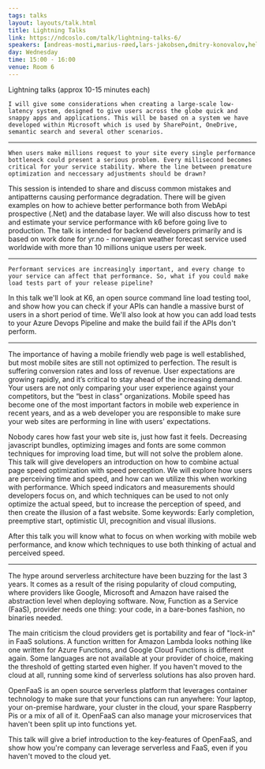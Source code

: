 ```yaml
---
tags: talks
layout: layouts/talk.html
title: Lightning Talks
link: https://ndcoslo.com/talk/lightning-talks-6/
speakers: [andreas-mosti,marius-røed,lars-jakobsen,dmitry-konovalov,helge-grenager-solheim]
day: Wednesday
time: 15:00 - 16:00
venue: Room 6
---
```

Lightning talks (approx 10-15 minutes each)




	I will give some considerations when creating a large-scale low-latency system, designed to give users across the globe quick and snappy apps and applications. This will be based on a system we have developed within Microsoft which is used by SharePoint, OneDrive, semantic search and several other scenarios.


----------------------------------------



	

	When users make millions request to your site every single performance bottleneck could present a serious problem. Every millisecond becomes critical for your service stability. Where the line between premature optimization and neccessary adjustments should be drawn?
This session is intended to share and discuss common mistakes and antipatterns causing performance degradation. There will be given examples on how to achieve better performance both from WebApi prospective (.Net) and the database layer. We will also discuss how to test and estimate your service performance with k6 before going live to production. The talk is intended for backend developers primarily and is based on work done for yr.no - norwegian weather forecast service used worldwide with more than 10 millions unique users per week.


----------------------------------------




	

	Performant services are increasingly important, and every change to your service can affect that performance. So, what if you could make load tests part of your release pipeline?
In this talk we'll look at K6, an open source command line load testing tool, and show how you can check if your APIs can handle a massive burst of users in a short period of time. We'll also look at how you can add load tests to your Azure Devops Pipeline and make the build fail if the APIs don't perform.


----------------------------------------





The importance of having a mobile friendly web page is well established, but most mobile sites are still not optimized to perfection. The result is suffering conversion rates and loss of revenue. User expectations are growing rapidly, and it’s critical to stay ahead of the increasing demand. Your users are not only comparing your user experience against your competitors, but the “best in class” organizations. Mobile speed has become one of the most important factors in mobile web experience in recent years, and as a web developer you are responsible to make sure your web sites are performing in line with users' expectations.


Nobody cares how fast your web site is, just how fast it feels. Decreasing javascript bundles, optimizing images and fonts are some common techniques for improving load time, but will not solve the problem alone. This talk will give developers an introduction on how to combine actual page speed optimization with speed perception. We will explore how users are perceiving time and speed, and how can we utilize this when working with performance. Which speed indicators and measurements should developers focus on, and which techniques can be used to not only optimize the actual speed, but to increase the perception of speed, and then create the illusion of a fast website. Some keywords: Early completion, preemptive start, optimistic UI, precognition and visual illusions.


After this talk you will know what to focus on when working with mobile web performance, and know which techniques to use both thinking of actual and perceived speed.


---------------------------





The hype around serverless architecture have been buzzing for the last 3 years. It comes as a result of the rising popularity of cloud computing, where providers like Google, Microsoft and Amazon have raised the abstraction level when deploying software. Now, Function as a Service (FaaS), provider needs one thing: your code, in a bare-bones fashion, no binaries needed.


The main criticism the cloud providers get is portability and fear of "lock-in" in FaaS solutions. A function written for Amazon Lambda looks nothing like one written for Azure Functions, and Google Cloud Functions is different again. Some languages are not available at your provider of choice, making the threshold of getting started even higher. If you haven't moved to the cloud at all, running some kind of serverless solutions has also proven hard.


OpenFaaS is an open source serverless platform that leverages container technology to make sure that your functions can run anywhere: Your laptop, your on-premise hardware, your cluster in the cloud, your spare Raspberry Pis or a mix of all of it. OpenFaaS can also manage your microservices that haven't been split up into functions yet.


This talk will give a brief introduction to the key-features of OpenFaaS, and show how you're company can leverage serverless and FaaS, even if you haven't moved to the cloud yet.

